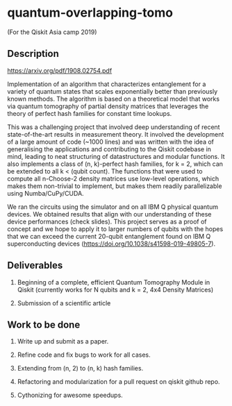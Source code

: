 # quantum-overlapping-tomo

(For the Qiskit Asia camp 2019)

## Description

https://arxiv.org/pdf/1908.02754.pdf

Implementation of an algorithm that characterizes entanglement for a variety of quantum states that scales exponentially better than previously known methods. The algorithm is based on a theoretical model that works via quantum tomography of partial density matrices that leverages the theory of perfect hash families for constant time lookups. 

This was a challenging project that involved deep understanding of recent state-of-the-art results in measurement theory. It involved the development of a large amount of code (~1000 lines) and was written with the idea of generalising the applications and contributing to the Qiskit codebase in mind, leading to neat structuring of datastructures and modular functions. It also implements a class of (n, k)-perfect hash families, for k = 2, which can be extended to all k < (qubit count). The functions that were used to compute all n-Choose-2 density matrices use low-level operations, which makes them non-trivial to implement, but makes them readily parallelizable using Numba/CuPy/CUDA. 

We ran the circuits using the simulator and on all IBM Q physical quantum devices. We obtained results that align with our understanding of these device performances (check slides). This project serves as a proof of concept and we hope to apply it to larger numbers of qubits with the hopes that we can exceed the current 20-qubit entanglement found on IBM Q superconducting devices (https://doi.org/10.1038/s41598-019-49805-7).


## Deliverables

 1. Beginning of a complete, efficient Quantum Tomography Module in Qiskit (currently works for N qubits and k = 2, 4x4 Density Matrices)
 
 2. Submission of a scientific article
 
 
 ## Work to be done
 
 1. Write up and submit as a paper.
 
 2. Refine code and fix bugs to work for all cases.
 
 3. Extending from (n, 2) to (n, k) hash families.
 
 4. Refactoring and modularization for a pull request on qiskit github repo.
 
 5. Cythonizing for awesome speedups.
